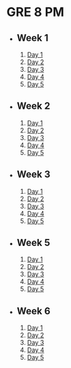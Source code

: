 # GRE 8 PM

- ## Week 1

   1. [Day 1](https://www.facebook.com/iCodeguru/videos/891396392338172)
   2. [Day 2](https://web.facebook.com/iCodeguru/videos/887985812766183)
   3. [Day 3](https://fb.watch/obs83Mn15M/?mibextid=2JQ9oc)
   4. [Day 4](https://fb.watch/ocIBCcBYE3/?mibextid=2JQ9oc)
   5. [Day 5](https://fb.watch/of0pyYnnJf/?mibextid=2JQ9oc)

- ## Week 2

   1. [Day 1](https://fb.watch/ohZLu7kNbu/?mibextid=2JQ9oc)
   2. [Day 2](https://fb.watch/okF83P87cX/?mibextid=2JQ9oc)
   3. [Day 3](https://fb.watch/okF4gJPCuf/?mibextid=2JQ9oc)
   4. [Day 4](https://fb.watch/ol_HTbIbhV/?mibextid=2JQ9oc)
   5. [Day 5](https://fb.watch/onjoxa2vNe/?mibextid=2JQ9oc)

- ## Week 3

   1. [Day 1](https://fb.watch/ordymgcw28/?mibextid=2JQ9oc)
   2. [Day 2](https://fb.watch/osIxcLBtQ0/?mibextid=2JQ9oc)
   3. [Day 3](https://fb.watch/ouJGaACSHw/?mibextid=2JQ9oc)
   4. [Day 4](https://www.facebook.com/iCodeguru/videos/1562012737666287)
   5. [Day 5](https://www.facebook.com/iCodeguru/videos/720069776845489)

- ## Week 5

   1. [Day 1](https://fb.watch/oArj33HDuU/?mibextid=2JQ9oc)
   2. [Day 2](https://www.facebook.com/iCodeguru/videos/1069220967420223)
   3. [Day 3](https://fb.watch/oD9ZkKBv0F/?mibextid=2JQ9oc)
   4. [Day 4](https://fb.watch/oFKWdaK_7y/?mibextid=2JQ9oc)
   5. [Day 5](https://fb.watch/oFKKhp3hB6/?mibextid=2JQ9oc)

- ## Week 6

   1. [Day 1](https://www.facebook.com/iCodeguru/videos/1101815484336808)
   2. [Day 2]()
   3. [Day 3]()
   4. [Day 4]()
   5. [Day 5]()

<!-- - ## Week 

   1. [Day 1]()
   2. [Day 2]()
   3. [Day 3]()
   4. [Day 4]()
   5. [Day 5]() -->

<!-- - ## Week 

   1. [Day 1]()
   2. [Day 2]()
   3. [Day 3]()
   4. [Day 4]()
   5. [Day 5]() -->